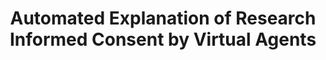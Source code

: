 ---
name: "Automated Explanation Of Research Informed Consent"
title: "Automated Explanation of Research Informed Consent by Virtual Agents"
project: null
event: "Intelligent Virtual Agents conference (IVA)"
authors:
- name: "Bickmore, T."
- name: "Utami, D."
- name: "Zhou, S."
- name: "Sidner, C."
- name: "Quintiliani, L."
- name: "Paasche-Orlow, M."
year: 2015
resources:
- name: "IVA15 Consent"
  src: "IVA15.Consent.pdf"
external_url: null
draft: false
---